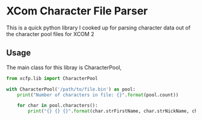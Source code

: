 XCom Character File Parser
==========================

This is a quick python library I cooked up for parsing character data out of
the character pool files for XCOM 2

Usage
-----

The main class for this libray is CharacterPool, 

```python
from xcfp.lib import CharacterPool

with CharacterPool('/path/to/file.bin') as pool:
    print("Number of characters in file: {}".format(pool.count))

	for char in pool.characters():
		print("{} {} {}".format(char.strFirstName, char.strNickName, char.strLastName))
```
